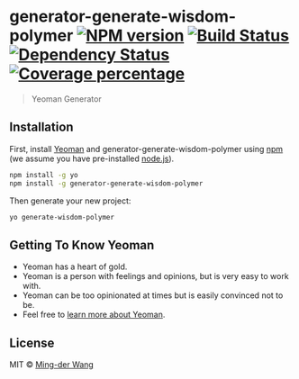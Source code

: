 # generator-generate-wisdom-polymer [![NPM version][npm-image]][npm-url] [![Build Status][travis-image]][travis-url] [![Dependency Status][daviddm-image]][daviddm-url] [![Coverage percentage][coveralls-image]][coveralls-url]
> Yeoman Generator

## Installation

First, install [Yeoman](http://yeoman.io) and generator-generate-wisdom-polymer using [npm](https://www.npmjs.com/) (we assume you have pre-installed [node.js](https://nodejs.org/)).

```bash
npm install -g yo
npm install -g generator-generate-wisdom-polymer
```

Then generate your new project:

```bash
yo generate-wisdom-polymer
```

## Getting To Know Yeoman

 * Yeoman has a heart of gold.
 * Yeoman is a person with feelings and opinions, but is very easy to work with.
 * Yeoman can be too opinionated at times but is easily convinced not to be.
 * Feel free to [learn more about Yeoman](http://yeoman.io/).

## License

MIT © [Ming-der Wang]()


[npm-image]: https://badge.fury.io/js/generator-generate-wisdom-polymer.svg
[npm-url]: https://npmjs.org/package/generator-generate-wisdom-polymer
[travis-image]: https://travis-ci.org/mingderwang/generator-generate-wisdom-polymer.svg?branch=master
[travis-url]: https://travis-ci.org/mingderwang/generator-generate-wisdom-polymer
[daviddm-image]: https://david-dm.org/mingderwang/generator-generate-wisdom-polymer.svg?theme=shields.io
[daviddm-url]: https://david-dm.org/mingderwang/generator-generate-wisdom-polymer
[coveralls-image]: https://coveralls.io/repos/mingderwang/generator-generate-wisdom-polymer/badge.svg
[coveralls-url]: https://coveralls.io/r/mingderwang/generator-generate-wisdom-polymer
